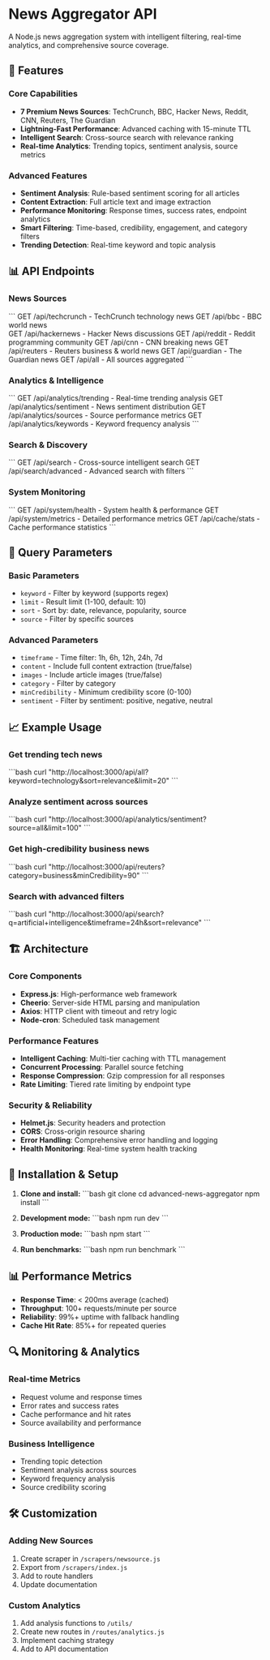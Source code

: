 # News Aggregator API
A Node.js news aggregation system with intelligent filtering, real-time analytics, and comprehensive source coverage.

## 🚀 Features

### Core Capabilities
- **7 Premium News Sources**: TechCrunch, BBC, Hacker News, Reddit, CNN, Reuters, The Guardian
- **Lightning-Fast Performance**: Advanced caching with 15-minute TTL
- **Intelligent Search**: Cross-source search with relevance ranking
- **Real-time Analytics**: Trending topics, sentiment analysis, source metrics


### Advanced Features
- **Sentiment Analysis**: Rule-based sentiment scoring for all articles
- **Content Extraction**: Full article text and image extraction
- **Performance Monitoring**: Response times, success rates, endpoint analytics
- **Smart Filtering**: Time-based, credibility, engagement, and category filters
- **Trending Detection**: Real-time keyword and topic analysis

## 📊 API Endpoints

### News Sources
\`\`\`
GET /api/techcrunch   - TechCrunch technology news
GET /api/bbc          - BBC world news  
GET /api/hackernews   - Hacker News discussions
GET /api/reddit       - Reddit programming community
GET /api/cnn          - CNN breaking news
GET /api/reuters      - Reuters business & world news
GET /api/guardian     - The Guardian news
GET /api/all          - All sources aggregated
\`\`\`

### Analytics & Intelligence
\`\`\`
GET /api/analytics/trending   - Real-time trending analysis
GET /api/analytics/sentiment  - News sentiment distribution
GET /api/analytics/sources    - Source performance metrics
GET /api/analytics/keywords   - Keyword frequency analysis
\`\`\`

### Search & Discovery
\`\`\`
GET /api/search              - Cross-source intelligent search
GET /api/search/advanced     - Advanced search with filters
\`\`\`

### System Monitoring
\`\`\`
GET /api/system/health       - System health & performance
GET /api/system/metrics      - Detailed performance metrics
GET /api/cache/stats         - Cache performance statistics
\`\`\`

## 🔧 Query Parameters

### Basic Parameters
- `keyword` - Filter by keyword (supports regex)
- `limit` - Result limit (1-100, default: 10)
- `sort` - Sort by: date, relevance, popularity, source
- `source` - Filter by specific sources

### Advanced Parameters
- `timeframe` - Time filter: 1h, 6h, 12h, 24h, 7d
- `content` - Include full content extraction (true/false)
- `images` - Include article images (true/false)
- `category` - Filter by category
- `minCredibility` - Minimum credibility score (0-100)
- `sentiment` - Filter by sentiment: positive, negative, neutral

## 📈 Example Usage

### Get trending tech news
\`\`\`bash
curl "http://localhost:3000/api/all?keyword=technology&sort=relevance&limit=20"
\`\`\`

### Analyze sentiment across sources
\`\`\`bash
curl "http://localhost:3000/api/analytics/sentiment?source=all&limit=100"
\`\`\`

### Get high-credibility business news
\`\`\`bash
curl "http://localhost:3000/api/reuters?category=business&minCredibility=90"
\`\`\`

### Search with advanced filters
\`\`\`bash
curl "http://localhost:3000/api/search?q=artificial+intelligence&timeframe=24h&sort=relevance"
\`\`\`

## 🏗️ Architecture

### Core Components
- **Express.js**: High-performance web framework
- **Cheerio**: Server-side HTML parsing and manipulation
- **Axios**: HTTP client with timeout and retry logic
- **Node-cron**: Scheduled task management

### Performance Features
- **Intelligent Caching**: Multi-tier caching with TTL management
- **Concurrent Processing**: Parallel source fetching
- **Response Compression**: Gzip compression for all responses
- **Rate Limiting**: Tiered rate limiting by endpoint type

### Security & Reliability
- **Helmet.js**: Security headers and protection
- **CORS**: Cross-origin resource sharing
- **Error Handling**: Comprehensive error handling and logging
- **Health Monitoring**: Real-time system health tracking

## 🚀 Installation & Setup

1. **Clone and install:**
   \`\`\`bash
   git clone <repository>
   cd advanced-news-aggregator
   npm install
   \`\`\`

2. **Development mode:**
   \`\`\`bash
   npm run dev
   \`\`\`

3. **Production mode:**
   \`\`\`bash
   npm start
   \`\`\`

4. **Run benchmarks:**
   \`\`\`bash
   npm run benchmark
   \`\`\`

## 📊 Performance Metrics

- **Response Time**: < 200ms average (cached)
- **Throughput**: 100+ requests/minute per source
- **Reliability**: 99%+ uptime with fallback handling
- **Cache Hit Rate**: 85%+ for repeated queries

## 🔍 Monitoring & Analytics

### Real-time Metrics
- Request volume and response times
- Error rates and success rates
- Cache performance and hit rates
- Source availability and performance

### Business Intelligence
- Trending topic detection
- Sentiment analysis across sources
- Keyword frequency analysis
- Source credibility scoring


## 🛠️ Customization

### Adding New Sources
1. Create scraper in `/scrapers/newsource.js`
2. Export from `/scrapers/index.js`
3. Add to route handlers
4. Update documentation

### Custom Analytics
1. Add analysis functions to `/utils/`
2. Create new routes in `/routes/analytics.js`
3. Implement caching strategy
4. Add to API documentation
